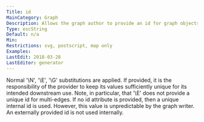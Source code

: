 ```yaml
---
Title: id
MainCategory: Graph
Description: Allows the graph author to provide an id for graph objects which is to be included in the output.
Type: escString
Default: n/a
Min: 
Restrictions: svg, postscript, map only
Examples: 
LastEdit: 2018-03-28
LastEditor: generator
---
```


Normal '\N', '\E', '\G' substitutions are applied. If provided, it is the responsibility of the provider to keep its values sufficiently unique for its intended downstream use. Note, in particular, that '\E' does not provide a unique id for multi-edges. If no id attribute is provided, then a unique internal id is used. However, this value is unpredictable by the graph writer. An externally provided id is not used internally.
